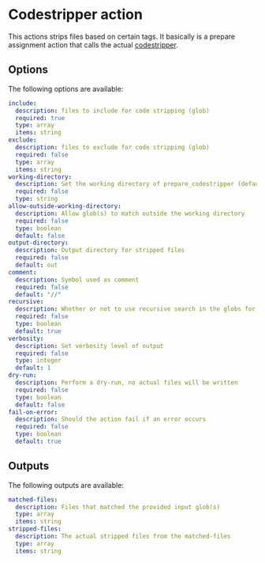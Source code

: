 # Codestripper action

This actions strips files based on certain tags. It basically is a prepare assignment action that calls the actual [codestripper](https://github.com/FontysVenlo/codestripper).

## Options

The following options are available:

```yaml
include:
  description: files to include for code stripping (glob)
  required: true
  type: array
  items: string
exclude:
  description: files to exclude for code stripping (glob)
  required: false
  type: array
  items: string
working-directory:
  description: Set the working directory of prepare_codestripper (defaults to pwd)
  required: false
  type: string
allow-outside-working-directory:
  description: Allow glob(s) to match outside the working directory
  required: false
  type: boolean
  default: false
output-directory:
  description: Output directory for stripped files
  required: false
  default: out
comment:
  description: Symbol used as comment
  required: false
  default: "//"
recursive:
  description: Whether or not to use recursive search in the globs for files/exclude
  required: false
  type: boolean
  default: true
verbosity:
  description: Set verbosity level of output
  required: false
  type: integer
  default: 1
dry-run:
  description: Perform a dry-run, no actual files will be written
  required: false
  type: boolean
  default: false
fail-on-error:
  description: Should the action fail if an error occurs
  required: false
  type: boolean
  default: true
```

## Outputs

The following outputs are available:

```yaml
matched-files:
  description: Files that matched the provided input glob(s)
  type: array
  items: string
stripped-files:
  description: The actual stripped files from the matched-files
  type: array
  items: string
```